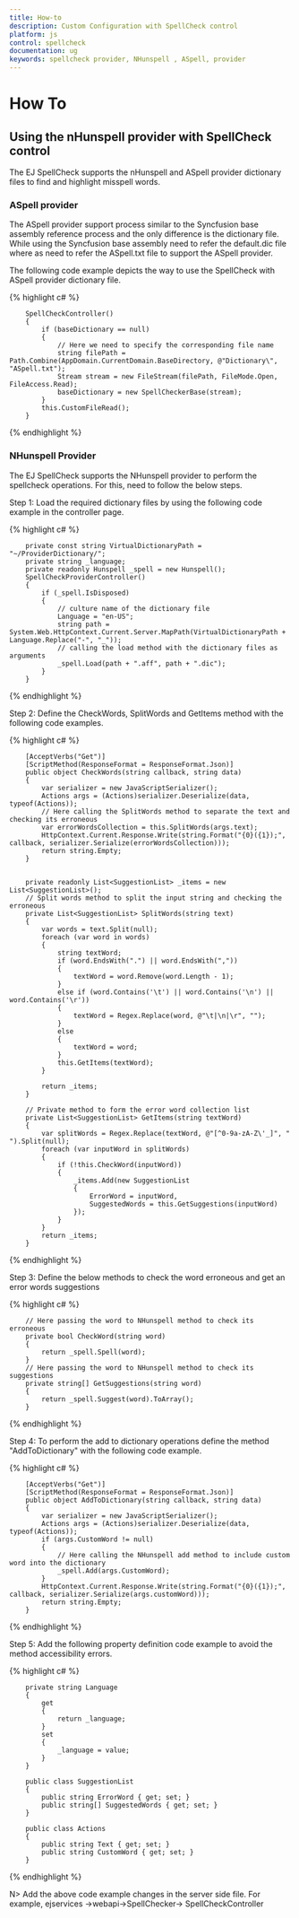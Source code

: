 ```yaml
---
title: How-to
description: Custom Configuration with SpellCheck control
platform: js
control: spellcheck
documentation: ug
keywords: spellcheck provider, NHunspell , ASpell, provider
---
```

# How To

## Using the nHunspell provider with SpellCheck control

The EJ SpellCheck supports the nHunspell and ASpell provider dictionary files to find and highlight misspell  words.

### ASpell provider

The ASpell provider support process similar to the Syncfusion base assembly reference process and the only difference is the dictionary file. While using the Syncfusion base assembly need to refer the default.dic file where as 
need to refer the ASpell.txt file to support the ASpell provider.

The following code example depicts the way to use the SpellCheck with ASpell provider dictionary file.

{% highlight c# %}

        SpellCheckController()
        {
            if (baseDictionary == null)
            {
                // Here we need to specify the corresponding file name
                string filePath = Path.Combine(AppDomain.CurrentDomain.BaseDirectory, @"Dictionary\", "ASpell.txt");
                Stream stream = new FileStream(filePath, FileMode.Open, FileAccess.Read);
                baseDictionary = new SpellCheckerBase(stream);
            }
            this.CustomFileRead();
        }

{% endhighlight %}

### NHunspell Provider

The EJ SpellCheck supports the NHunspell provider to perform the spellcheck operations. For this, need to follow the below steps.

Step 1: Load the required dictionary files by using the following code example in the controller page.

{% highlight c# %}

        private const string VirtualDictionaryPath = "~/ProviderDictionary/";
        private string _language;
        private readonly Hunspell _spell = new Hunspell();
        SpellCheckProviderController()
        {
            if (_spell.IsDisposed)
            {
                // culture name of the dictionary file
                Language = "en-US";
                string path = System.Web.HttpContext.Current.Server.MapPath(VirtualDictionaryPath + Language.Replace("-", "_"));
                // calling the load method with the dictionary files as arguments
                _spell.Load(path + ".aff", path + ".dic");
            }
        }


{% endhighlight %}

Step 2: Define the CheckWords, SplitWords and GetItems method with the following code examples.

{% highlight c# %}

        [AcceptVerbs("Get")]
        [ScriptMethod(ResponseFormat = ResponseFormat.Json)]
        public object CheckWords(string callback, string data)
        {
            var serializer = new JavaScriptSerializer();
            Actions args = (Actions)serializer.Deserialize(data, typeof(Actions));
            // Here calling the SplitWords method to separate the text and checking its erroneous
            var errorWordsCollection = this.SplitWords(args.text); 
            HttpContext.Current.Response.Write(string.Format("{0}({1});", callback, serializer.Serialize(errorWordsCollection)));
            return string.Empty;
        }


        private readonly List<SuggestionList> _items = new List<SuggestionList>();
        // Split words method to split the input string and checking the erroneous
        private List<SuggestionList> SplitWords(string text)
        {
            var words = text.Split(null);
            foreach (var word in words)
            {
                string textWord;
                if (word.EndsWith(".") || word.EndsWith(","))
                {
                    textWord = word.Remove(word.Length - 1);
                }
                else if (word.Contains('\t') || word.Contains('\n') || word.Contains('\r'))
                {
                    textWord = Regex.Replace(word, @"\t|\n|\r", "");
                }
                else
                {
                    textWord = word;
                }
                this.GetItems(textWord);
            }

            return _items;
        }
        
        // Private method to form the error word collection list
        private List<SuggestionList> GetItems(string textWord)
        {
            var splitWords = Regex.Replace(textWord, @"[^0-9a-zA-Z\'_]", " ").Split(null);
            foreach (var inputWord in splitWords)
            {
                if (!this.CheckWord(inputWord))
                {
                    _items.Add(new SuggestionList
                    {
                        ErrorWord = inputWord,
                        SuggestedWords = this.GetSuggestions(inputWord)
                    });
                }
            }
            return _items;
        }
{% endhighlight %}

Step 3: Define the below methods to check the word erroneous and get an error words suggestions

{% highlight c# %}

        // Here passing the word to NHunspell method to check its erroneous
        private bool CheckWord(string word)
        {
            return _spell.Spell(word);
        }
        // Here passing the word to NHunspell method to check its suggestions
        private string[] GetSuggestions(string word)
        {
            return _spell.Suggest(word).ToArray();
        }


{% endhighlight %}

Step 4: To perform the add to dictionary operations define the method "AddToDictionary" with the following code example.

{% highlight c# %}

        [AcceptVerbs("Get")]
        [ScriptMethod(ResponseFormat = ResponseFormat.Json)]
        public object AddToDictionary(string callback, string data)
        {
            var serializer = new JavaScriptSerializer();
            Actions args = (Actions)serializer.Deserialize(data, typeof(Actions));
            if (args.CustomWord != null)
            {
                // Here calling the NHunspell add method to include custom word into the dictionary
                _spell.Add(args.CustomWord);
            }
            HttpContext.Current.Response.Write(string.Format("{0}({1});", callback, serializer.Serialize(args.customWord)));
            return string.Empty;
        }

{% endhighlight %}

Step 5: Add the following property definition code example to avoid the method accessibility errors.

{% highlight c# %}

        private string Language
        {
            get
            {
                return _language;
            }
            set
            {
                _language = value;
            }
        }
        
        public class SuggestionList
        {
            public string ErrorWord { get; set; }
            public string[] SuggestedWords { get; set; }
        }

        public class Actions
        {
            public string Text { get; set; }
            public string CustomWord { get; set; }
        }

{% endhighlight %}

N> Add the above code example changes in the server side file. For example, ejservices ->webapi->SpellChecker-> SpellCheckController 